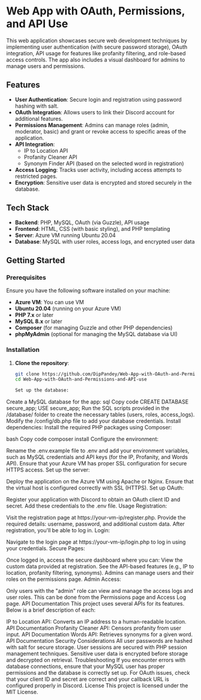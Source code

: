 # Web App with OAuth, Permissions, and API Use

This web application showcases secure web development techniques by implementing user authentication (with secure password storage), OAuth integration, API usage for features like profanity filtering, and role-based access controls. The app also includes a visual dashboard for admins to manage users and permissions.

## Features
- **User Authentication**: Secure login and registration using password hashing with salt.
- **OAuth Integration**: Allows users to link their Discord account for additional features.
- **Permissions Management**: Admins can manage roles (admin, moderator, basic) and grant or revoke access to specific areas of the application.
- **API Integration**:
  - IP to Location API
  - Profanity Cleaner API
  - Synonym Finder API (based on the selected word in registration)
- **Access Logging**: Tracks user activity, including access attempts to restricted pages.
- **Encryption**: Sensitive user data is encrypted and stored securely in the database.

## Tech Stack
- **Backend**: PHP, MySQL, OAuth (via Guzzle), API usage
- **Frontend**: HTML, CSS (with basic styling), and PHP templating
- **Server**: Azure VM running Ubuntu 20.04
- **Database**: MySQL with user roles, access logs, and encrypted user data

## Getting Started

### Prerequisites
Ensure you have the following software installed on your machine:
- **Azure VM**: You can use VM
- **Ubuntu 20.04** (running on your Azure VM)
- **PHP 7.x** or later
- **MySQL 8.x** or later
- **Composer** (for managing Guzzle and other PHP dependencies)
- **phpMyAdmin** (optional for managing the MySQL database via UI)

### Installation

1. **Clone the repository**:
   ```bash
   git clone https://github.com/DipPandey/Web-App-with-OAuth-and-Permissions-and-API-use.git
   cd Web-App-with-OAuth-and-Permissions-and-API-use

   Set up the database:

Create a MySQL database for the app:
sql
Copy code
CREATE DATABASE secure_app;
USE secure_app;
Run the SQL scripts provided in the /database/ folder to create the necessary tables (users, roles, access_logs).
Modify the /config/db.php file to add your database credentials.
Install dependencies: Install the required PHP packages using Composer:

bash
Copy code
composer install
Configure the environment:

Rename the .env.example file to .env and add your environment variables, such as MySQL credentials and API keys (for the IP, Profanity, and Words API).
Ensure that your Azure VM has proper SSL configuration for secure HTTPS access.
Set up the server:

Deploy the application on the Azure VM using Apache or Nginx.
Ensure that the virtual host is configured correctly with SSL (HTTPS).
Set up OAuth:

Register your application with Discord to obtain an OAuth client ID and secret.
Add these credentials to the .env file.
Usage
Registration:

Visit the registration page at https://your-vm-ip/register.php.
Provide the required details: username, password, and additional custom data.
After registration, you'll be able to log in.
Login:

Navigate to the login page at https://your-vm-ip/login.php to log in using your credentials.
Secure Pages:

Once logged in, access the secure dashboard where you can:
View the custom data provided at registration.
See the API-based features (e.g., IP to location, profanity filtering, synonyms).
Admins can manage users and their roles on the permissions page.
Admin Access:

Only users with the "admin" role can view and manage the access logs and user roles. This can be done from the Permissions page and Access Log page.
API Documentation
This project uses several APIs for its features. Below is a brief description of each:

IP to Location API: Converts an IP address to a human-readable location. API Documentation
Profanity Cleaner API: Censors profanity from user input. API Documentation
Words API: Retrieves synonyms for a given word. API Documentation
Security Considerations
All user passwords are hashed with salt for secure storage.
User sessions are secured with PHP session management techniques.
Sensitive user data is encrypted before storage and decrypted on retrieval.
Troubleshooting
If you encounter errors with database connections, ensure that your MySQL user has proper permissions and the database is correctly set up.
For OAuth issues, check that your client ID and secret are correct and your callback URL is configured properly in Discord.
License
This project is licensed under the MIT License.


